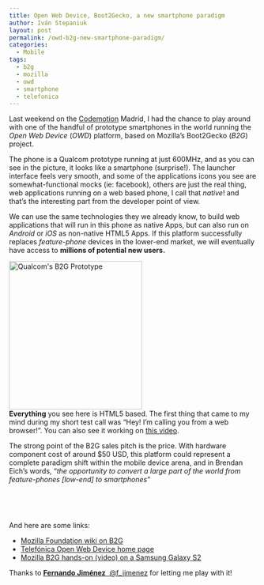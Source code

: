 ```yaml
---
title: Open Web Device, Boot2Gecko, a new smartphone paradigm
author: Iván Stepaniuk
layout: post
permalink: /owd-b2g-new-smartphone-paradigm/
categories:
  - Mobile
tags:
  - b2g
  - mozilla
  - owd
  - smartphone
  - telefonica
---
```

<div>
  <p>
    Last weekend on the <a href="http://codemotion.es/">Codemotion</a> Madrid, I had the chance to play around with one of the handful of prototype smartphones in the world running the <em>Open Web Device</em> (<em>OWD</em>) platform, based on Mozilla&#8217;s Boot2Gecko (<em>B2G</em>) project.
  </p>
  
  <p>
    The phone is a Qualcom prototype running at just 600MHz, and as you can see in the picture, it looks like a smartphone (surprise!). The launcher interface feels very smooth, and some of the applications icons you see are somewhat-functional mocks (ie: facebook), others are just the real thing, web applications running on a web based phone, I call that <em>native</em>! and that&#8217;s the interesting part from the developer point of view.
  </p>
  
  <p>
    We can use the same technologies they we already know, to build web applications that will run in this phone as native Apps, but can also run on <em>Android</em> or <em>iOS</em> as non-native HTML5 Apps. If this platform successfully replaces <em>feature-phone</em> devices in the lower-end market, we will eventually have access to <strong>millions of potential new users.</strong>
  </p>
  
  <p>
    <a href="/img/qualcom-b2g.jpg"><img class="alignleft size-medium wp-image-37" title="Qualcom's B2G Prototype" src="/img/qualcom-b2g-269x300.jpg" alt="Qualcom's B2G Prototype" width="269" height="300" /></a><br /> <strong>Everything</strong> you see here is HTML5 based. The first thing that came to my mind during my short test call was &#8220;Hey! I&#8217;m calling you from a web browser!&#8221;. You can also see it working on <a href="http://www.youtube.com/watch?v=Q2NvLmmhOM8" target="_blank">this video</a>.
  </p>
  
  <p>
    The strong point of the B2G sales pitch is the price. With hardware component cost of around $50 USD, this platform could represent a complete paradigm shift within the mobile device arena, and in Brendan Eich&#8217;s words, &#8220;<em>the opportunity to convert a large part of the world from  feature-phones [low-end] to smartphones</em>&#8221;
  </p>
  
  <p>
    &nbsp;
  </p>
  
  <p>
    &nbsp;
  </p>
  
  <p>
    And here are some links:
  </p>
  
  <ul>
    <li>
      <a href="https://wiki.mozilla.org/B2G">Mozilla Foundation wiki on B2G</a>
    </li>
    <li>
      <a href="http://www.openwebdevice.com/">Telefónica Open Web Device home page</a>
    </li>
    <li>
      <a href="http://www.engadget.com/2012/02/28/mozilla-boot-to-gecko-hands-on-video/">Mozilla B2G hands-on (video) on a Samsung Galaxy S2</a>
    </li>
  </ul>
  
  <p>
    Thanks to <a href="http://twitter.com/f_jimenez"><strong>Fernando Jiménez</strong> ‏ @f_jimenez</a> for letting me play with it!
  </p>
</div>